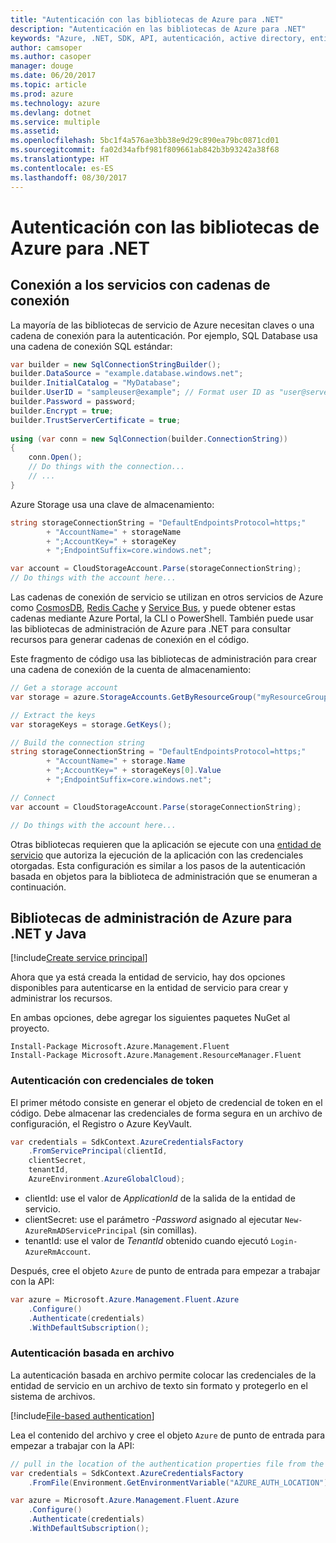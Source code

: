 ```yaml
---
title: "Autenticación con las bibliotecas de Azure para .NET"
description: "Autenticación en las bibliotecas de Azure para .NET"
keywords: "Azure, .NET, SDK, API, autenticación, active directory, entidad de servicio"
author: camsoper
ms.author: casoper
manager: douge
ms.date: 06/20/2017
ms.topic: article
ms.prod: azure
ms.technology: azure
ms.devlang: dotnet
ms.service: multiple
ms.assetid: 
ms.openlocfilehash: 5bc1f4a576ae3bb38e9d29c890ea79bc0871cd01
ms.sourcegitcommit: fa02d34afbf981f809661ab842b3b93242a38f68
ms.translationtype: HT
ms.contentlocale: es-ES
ms.lasthandoff: 08/30/2017
---
```

# <a name="authenticate-with-the-azure-libraries-for-net"></a>Autenticación con las bibliotecas de Azure para .NET

## <a name="connect-to-services-with-connection-strings"></a>Conexión a los servicios con cadenas de conexión

La mayoría de las bibliotecas de servicio de Azure necesitan claves o una cadena de conexión para la autenticación. Por ejemplo, SQL Database usa una cadena de conexión SQL estándar:

```csharp
var builder = new SqlConnectionStringBuilder();
builder.DataSource = "example.database.windows.net";
builder.InitialCatalog = "MyDatabase";
builder.UserID = "sampleuser@example"; // Format user ID as "user@server"
builder.Password = password;
builder.Encrypt = true;
builder.TrustServerCertificate = true;
                
using (var conn = new SqlConnection(builder.ConnectionString))
{
    conn.Open();
    // Do things with the connection...
    // ...
}
```

Azure Storage usa una clave de almacenamiento:

```csharp
string storageConnectionString = "DefaultEndpointsProtocol=https;"
        + "AccountName=" + storageName
        + ";AccountKey=" + storageKey
        + ";EndpointSuffix=core.windows.net";

var account = CloudStorageAccount.Parse(storageConnectionString);
// Do things with the account here...
```

Las cadenas de conexión de servicio se utilizan en otros servicios de Azure como [CosmosDB](https://docs.microsoft.com/en-us/azure/documentdb/documentdb-dotnet-application#a-nametoc395637769astep-5-wiring-up-azure-cosmos-db), [Redis Cache](https://docs.microsoft.com/en-us/azure/redis-cache/cache-dotnet-how-to-use-azure-redis-cache) y [Service Bus](https://docs.microsoft.com/en-us/azure/service-bus-messaging/service-bus-dotnet-get-started-with-queues), y puede obtener estas cadenas mediante Azure Portal, la CLI o PowerShell.  También puede usar las bibliotecas de administración de Azure para .NET para consultar recursos para generar cadenas de conexión en el código. 

Este fragmento de código usa las bibliotecas de administración para crear una cadena de conexión de la cuenta de almacenamiento:

```csharp
// Get a storage account
var storage = azure.StorageAccounts.GetByResourceGroup("myResourceGroup", "myStorageAccount");

// Extract the keys
var storageKeys = storage.GetKeys();

// Build the connection string
string storageConnectionString = "DefaultEndpointsProtocol=https;"
        + "AccountName=" + storage.Name
        + ";AccountKey=" + storageKeys[0].Value
        + ";EndpointSuffix=core.windows.net";

// Connect
var account = CloudStorageAccount.Parse(storageConnectionString);

// Do things with the account here...
```

Otras bibliotecas requieren que la aplicación se ejecute con una [entidad de servicio](https://docs.microsoft.com/azure/active-directory/develop/active-directory-application-objects) que autoriza la ejecución de la aplicación con las credenciales otorgadas. Esta configuración es similar a los pasos de la autenticación basada en objetos para la biblioteca de administración que se enumeran a continuación.

## <a name="mgmt-auth"></a>Bibliotecas de administración de Azure para .NET y Java

[!include[Create service principal](includes/create-sp.md)]

Ahora que ya está creada la entidad de servicio, hay dos opciones disponibles para autenticarse en la entidad de servicio para crear y administrar los recursos.

En ambas opciones, debe agregar los siguientes paquetes NuGet al proyecto.

```
Install-Package Microsoft.Azure.Management.Fluent
Install-Package Microsoft.Azure.Management.ResourceManager.Fluent
```

### <a name="authenticate-with-token-credentials"></a>Autenticación con credenciales de token

El primer método consiste en generar el objeto de credencial de token en el código.  Debe almacenar las credenciales de forma segura en un archivo de configuración, el Registro o Azure KeyVault.

```csharp
var credentials = SdkContext.AzureCredentialsFactory
    .FromServicePrincipal(clientId,
    clientSecret,
    tenantId, 
    AzureEnvironment.AzureGlobalCloud);
```

- clientId: use el valor de *ApplicationId* de la salida de la entidad de servicio.
- clientSecret: use el parámetro *-Password* asignado al ejecutar `New-AzureRmADServicePrincipal` (sin comillas).
- tenantId: use el valor de *TenantId* obtenido cuando ejecutó `Login-AzureRmAccount`.

Después, cree el objeto `Azure` de punto de entrada para empezar a trabajar con la API:

```csharp
var azure = Microsoft.Azure.Management.Fluent.Azure
    .Configure()
    .Authenticate(credentials)
    .WithDefaultSubscription();
```

### <a name="mgmt-file"></a>Autenticación basada en archivo

La autenticación basada en archivo permite colocar las credenciales de la entidad de servicio en un archivo de texto sin formato y protegerlo en el sistema de archivos.

[!include[File-based authentication](includes/file-based-auth.md)]

Lea el contenido del archivo y cree el objeto `Azure` de punto de entrada para empezar a trabajar con la API:

```csharp
// pull in the location of the authentication properties file from the environment 
var credentials = SdkContext.AzureCredentialsFactory
    .FromFile(Environment.GetEnvironmentVariable("AZURE_AUTH_LOCATION"));

var azure = Microsoft.Azure.Management.Fluent.Azure
    .Configure()
    .Authenticate(credentials)
    .WithDefaultSubscription();
```
